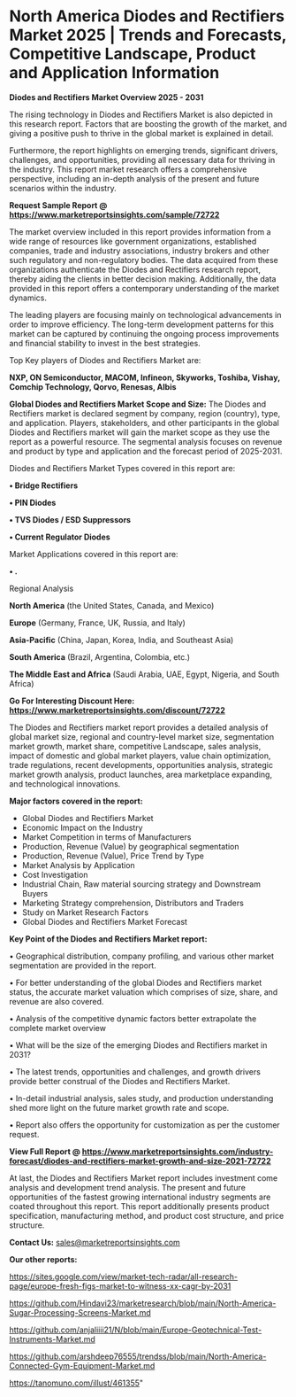  # North America Diodes and Rectifiers Market 2025 | Trends and Forecasts, Competitive Landscape, Product and Application Information

<Strong> Diodes and Rectifiers Market Overview 2025 - 2031</strong>

The rising technology in Diodes and Rectifiers Market is also depicted in this research report. Factors that are boosting the growth of the market, and giving a positive push to thrive in the global market is explained in detail.

Furthermore, the report highlights on emerging trends, significant drivers, challenges, and opportunities, providing all necessary data for thriving in the industry. This report market research offers a comprehensive perspective, including an in-depth analysis of the present and future scenarios within the industry.

<strong>Request Sample Report @ <a href=https://www.marketreportsinsights.com/sample/72722>https://www.marketreportsinsights.com/sample/72722</a></strong>

The market overview included in this report provides information from a wide range of resources like government organizations, established companies, trade and industry associations, industry brokers and other such regulatory and non-regulatory bodies. The data acquired from these organizations authenticate the Diodes and Rectifiers research report, thereby aiding the clients in better decision making. Additionally, the data provided in this report offers a contemporary understanding of the market dynamics.

The leading players are focusing mainly on technological advancements in order to improve efficiency. The long-term development patterns for this market can be captured by continuing the ongoing process improvements and financial stability to invest in the best strategies.

Top Key players of Diodes and Rectifiers Market are:

<strong>NXP, ON Semiconductor, MACOM, Infineon, Skyworks, Toshiba, Vishay, Comchip Technology, Qorvo, Renesas, Albis</strong>

<strong><b>Global Diodes and Rectifiers Market Scope and Size:</b></strong>
The Diodes and Rectifiers market is declared segment by company, region (country), type, and application. Players, stakeholders, and other participants in the global Diodes and Rectifiers market will gain the market scope as they use the report as a powerful resource. The segmental analysis focuses on revenue and product by type and application and the forecast period of 2025-2031.

Diodes and Rectifiers Market Types covered in this report are:

<strong>• Bridge Rectifiers

• PIN Diodes

• TVS Diodes / ESD Suppressors

• Current Regulator Diodes</strong>

Market Applications covered in this report are:

<strong>• .</strong> 

Regional Analysis

<strong>North America</strong> (the United States, Canada, and Mexico)

<strong>Europe</strong> (Germany, France, UK, Russia, and Italy)

<strong>Asia-Pacific</strong> (China, Japan, Korea, India, and Southeast Asia)

<strong>South America</strong> (Brazil, Argentina, Colombia, etc.)

<strong>The Middle East and Africa</strong> (Saudi Arabia, UAE, Egypt, Nigeria, and South Africa)

<strong>Go For Interesting Discount Here: <a href=https://www.marketreportsinsights.com/discount/72722>https://www.marketreportsinsights.com/discount/72722</a></strong>

The Diodes and Rectifiers market report provides a detailed analysis of global market size, regional and country-level market size, segmentation market growth, market share, competitive Landscape, sales analysis, impact of domestic and global market players, value chain optimization, trade regulations, recent developments, opportunities analysis, strategic market growth analysis, product launches, area marketplace expanding, and technological innovations.

<strong><b>Major factors covered in the report:</b></strong>
<ul>
  <li>Global Diodes and Rectifiers Market </li>
  <li>Economic Impact on the Industry</li>
  <li>Market Competition in terms of Manufacturers</li>
  <li>Production, Revenue (Value) by geographical segmentation</li>
  <li>Production, Revenue (Value), Price Trend by Type</li>
  <li>Market Analysis by Application</li>
  <li>Cost Investigation</li>
  <li>Industrial Chain, Raw material sourcing strategy and Downstream Buyers</li>
  <li>Marketing Strategy comprehension, Distributors and Traders</li>
  <li>Study on Market Research Factors</li>
  <li>Global Diodes and Rectifiers Market Forecast</li>
</ul>

<strong><b>Key Point of the Diodes and Rectifiers Market report:</b></strong>

• Geographical distribution, company profiling, and various other market segmentation are provided in the report.

• For better understanding of the global Diodes and Rectifiers market status, the accurate market valuation which comprises of size, share, and revenue are also covered.

• Analysis of the competitive dynamic factors better extrapolate the complete market overview

• What will be the size of the emerging Diodes and Rectifiers market in 2031?

• The latest trends, opportunities and challenges, and growth drivers provide better construal of the Diodes and Rectifiers Market.

• In-detail industrial analysis, sales study, and production understanding shed more light on the future market growth rate and scope.

• Report also offers the opportunity for customization as per the customer request.

<strong><b>View Full Report @ <a href=https://www.marketreportsinsights.com/industry-forecast/diodes-and-rectifiers-market-growth-and-size-2021-72722>https://www.marketreportsinsights.com/industry-forecast/diodes-and-rectifiers-market-growth-and-size-2021-72722</a></b></strong>


At last, the Diodes and Rectifiers Market report includes investment come analysis and development trend analysis. The present and future opportunities of the fastest growing international industry segments are coated throughout this report. This report additionally presents product specification, manufacturing method, and product cost structure, and price structure.

<strong>Contact Us:</strong>
sales@marketreportsinsights.com

<strong>Our other reports:</strong>

<a href=https://sites.google.com/view/market-tech-radar/all-research-page/europe-fresh-figs-market-to-witness-xx-cagr-by-2031>https://sites.google.com/view/market-tech-radar/all-research-page/europe-fresh-figs-market-to-witness-xx-cagr-by-2031</a>

<a href=https://github.com/Hindavi23/marketresearch/blob/main/North-America-Sugar-Processing-Screens-Market.md>https://github.com/Hindavi23/marketresearch/blob/main/North-America-Sugar-Processing-Screens-Market.md</a>

<a href=https://github.com/anjaliiii21/N/blob/main/Europe-Geotechnical-Test-Instruments-Market.md>https://github.com/anjaliiii21/N/blob/main/Europe-Geotechnical-Test-Instruments-Market.md</a>

<a href=https://github.com/arshdeep76555/trendss/blob/main/North-America-Connected-Gym-Equipment-Market.md>https://github.com/arshdeep76555/trendss/blob/main/North-America-Connected-Gym-Equipment-Market.md</a>

<a href=https://tanomuno.com/illust/461355>https://tanomuno.com/illust/461355</a>"
